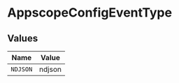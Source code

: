 # AppscopeConfigEventType


## Values

| Name     | Value    |
| -------- | -------- |
| `NDJSON` | ndjson   |